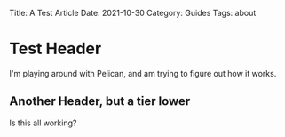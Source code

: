 Title: A Test Article
Date: 2021-10-30
Category: Guides
Tags: about

# Test Header
I'm playing around with Pelican, and am trying to figure out how it works.

## Another Header, but a tier lower
Is this all working?